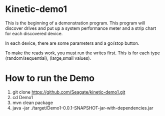 Kinetic-demo1
=====


This is the beginning of a demonstration program. This program will discover drives and put up a system performance meter and a strip chart for each discovered device. 

In each device, there are some parameters and a go/stop button. 

To make the reads work, you must run the writes first. This is for each type (random/sequential), (large,small values).

How to run the Demo
=========
1. git clone https://github.com/Seagate/kinetic-demo1.git
2. cd Demo1 
3. mvn clean package
4. java -jar ./target/Demo1-0.0.1-SNAPSHOT-jar-with-dependencies.jar
